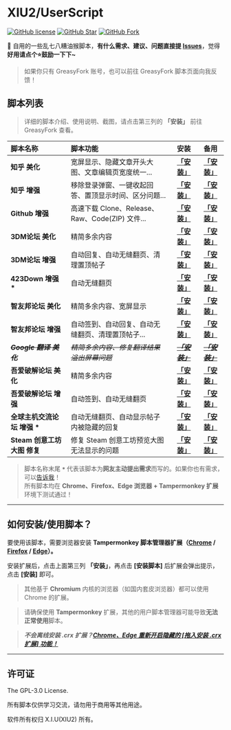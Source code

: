 # XIU2/UserScript

[![GitHub license](https://img.shields.io/github/license/XIU2/UserScript.svg?style=flat-square&color=4285dd)](https://github.com/XIU2/UserScript/blob/master/LICENSE)
[![GitHub Star](https://img.shields.io/github/stars/XIU2/UserScript.svg?style=flat-square&label=Star&color=4285dd)](https://github.com/XIU2/UserScript/stargazers)
[![GitHub Fork](https://img.shields.io/github/forks/XIU2/UserScript.svg?style=flat-square&label=Fork&color=4285dd)](https://github.com/XIU2/UserScript/network/members)

🔨 自用的一些乱七八糟油猴脚本，**有什么需求、建议、问题直接提 [Issues](https://github.com/XIU2/UserScript/issues/new/choose)**，觉得**好用请点个⭐鼓励一下下~**  

> 如果你只有 GreasyFork 账号，也可以前往 GreasyFork 脚本页面向我反馈！  

## 脚本列表

> 详细的脚本介绍、使用说明、截图，请点击第三列的 **「安装」** 前往 GreasyFork 查看。  

| 脚本名称 | 脚本功能 | 安装 | 备用 |
| :---- | :---- | :----: | :----: |
| **知乎 美化** | 宽屏显示、隐藏文章开头大图、文章编辑页宽度统一... | **<a href="https://greasyfork.org/zh-CN/scripts/412212" target="_blank">「安装」</a>** | **[「安装」](https://cdn.jsdelivr.net/gh/XIU2/UserScript@master/Zhihu-Beautification.user.js)** |
| **知乎 增强** | 移除登录弹窗、一键收起回答、置顶显示时间、区分问题... | **<a href="https://greasyfork.org/zh-CN/scripts/419081" target="_blank">「安装」</a>** | **[「安装」](https://cdn.jsdelivr.net/gh/XIU2/UserScript@master/Zhihu-Enhanced.user.js)** |
|  **Github 增强** | 高速下载 Clone、Release、Raw、Code(ZIP) 文件... | **<a href="https://greasyfork.org/zh-CN/scripts/412245" target="_blank">「安装」</a>** | **[「安装」](https://cdn.jsdelivr.net/gh/XIU2/UserScript@master/GithubEnhanced-High-Speed-Download.user.js)** |
| **3DM论坛 美化** | 精简多余内容 | **<a href="https://greasyfork.org/zh-CN/scripts/413593" target="_blank">「安装」</a>** | **[「安装」](https://cdn.jsdelivr.net/gh/XIU2/UserScript@master/3dm-Beautification.user.js)** |
| **3DM论坛 增强** | 自动回复、自动无缝翻页、清理置顶帖子 | **<a href="https://greasyfork.org/zh-CN/scripts/412890" target="_blank">「安装」</a>** | **[「安装」](https://cdn.jsdelivr.net/gh/XIU2/UserScript@master/3dm-Enhanced.user.js)** |
|  **423Down 增强 \*** | 自动无缝翻页 | **<a href="https://greasyfork.org/zh-CN/scripts/419215" target="_blank">「安装」</a>** | **[「安装」](https://cdn.jsdelivr.net/gh/XIU2/UserScript@master/423Down-Enhanced.user.js)** |
| **智友邦论坛 美化** | 精简多余内容、宽屏显示 | **<a href="https://greasyfork.org/zh-CN/scripts/412361" target="_blank">「安装」</a>** | **[「安装」](https://cdn.jsdelivr.net/gh/XIU2/UserScript@master/Zhiyoo-Beautification.user.js)** |
| **智友邦论坛 增强** | 自动签到、自动回复、自动无缝翻页、清理置顶帖子... | **<a href="https://greasyfork.org/zh-CN/scripts/412362" target="_blank">「安装」</a>** | **[「安装」](https://cdn.jsdelivr.net/gh/XIU2/UserScript@master/Zhiyoo-Enhanced.user.js)** |
|  ~~_**Google 翻译 美化**_~~ | ~~_精简多余内容、修复翻译结果溢出屏幕问题_~~ | ~~_**<a href="https://greasyfork.org/zh-CN/scripts/413721" target="_blank">「安装」</a>**_~~ | ~~_**[「安装」](https://cdn.jsdelivr.net/gh/XIU2/UserScript@master/GoogleTranslate-Beautification.user.js)**_~~ |
| **吾爱破解论坛 美化** | 精简多余内容 | **<a href="https://greasyfork.org/zh-CN/scripts/412681" target="_blank">「安装」</a>** | **[「安装」](https://cdn.jsdelivr.net/gh/XIU2/UserScript@master/52pojie-Beautification.user.js)** |
| **吾爱破解论坛 增强** | 自动签到、自动无缝翻页 | **<a href="https://greasyfork.org/zh-CN/scripts/412680" target="_blank">「安装」</a>** | **[「安装」](https://cdn.jsdelivr.net/gh/XIU2/UserScript@master/52pojie-Enhanced.user.js)** |
| **全球主机交流论坛 增强 \*** | 自动无缝翻页、自动显示帖子内被隐藏的回复 | **<a href="https://greasyfork.org/zh-CN/scripts/414005" target="_blank">「安装」</a>** | **[「安装」](https://cdn.jsdelivr.net/gh/XIU2/UserScript@master/Hostloc-Enhanced.user.js)** |
| **Steam 创意工坊大图 修复** | 修复 Steam 创意工坊预览大图无法显示的问题 | **<a href="https://greasyfork.org/zh-CN/scripts/397666" target="_blank">「安装」</a>** | **[「安装」](https://cdn.jsdelivr.net/gh/XIU2/UserScript@master/SteamWorkshopImageRepair.user.js)** |

> 脚本名称末尾 **`*`** 代表该脚本为**网友主动提出需求**而写的。如果你也有需求，可以[告诉我](https://github.com/XIU2/UserScript/issues/new/choose)！  
> 所有脚本均在 **Chrome、Firefox、Edge 浏览器 + Tampermonkey 扩展** 环境下测试通过！

****

## 如何安装/使用脚本？

要使用该脚本，需要浏览器安装 **Tampermonkey  脚本管理器扩展（[Chrome](https://xiu.lanzoux.com/b073l8d1e) / [Firefox](https://addons.mozilla.org/firefox/addon/tampermonkey/) / [Edge](https://microsoftedge.microsoft.com/addons/detail/tampermonkey/iikmkjmpaadaobahmlepeloendndfphd?hl=zh-CN)）。**  

安装扩展后，点击上面第三列 **「安装」**，再点击 **\[安装脚本\]** 后扩展会弹出提示，点击 **\[安装\]** 即可。

> 其他基于 **Chromium** 内核的浏览器（如国内套皮浏览器）都可以使用 Chrome 的扩展。  

> 请确保使用 **Tampermonkey** 扩展，其他的用户脚本管理器可能导致**无法正常使用**脚本。  

> _**不会离线安装 .crx 扩展？[Chrome、Edge 重新开启隐藏的 [拖入安装 .crx 扩展] 功能！](https://zhuanlan.zhihu.com/p/276027099)**_  

****

## 许可证

The GPL-3.0 License.

所有脚本仅供学习交流，请勿用于商用等其他用途。  

软件所有权归 X.I.U(XIU2) 所有。  